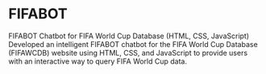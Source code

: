 # FIFABOT
FIFABOT Chatbot for FIFA World Cup Database (HTML, CSS, JavaScript)
Developed an intelligent FIFABOT chatbot for the FIFA World Cup Database (FIFAWCDB) website using HTML, CSS, and JavaScript to provide users with an interactive way to query FIFA World Cup data.
